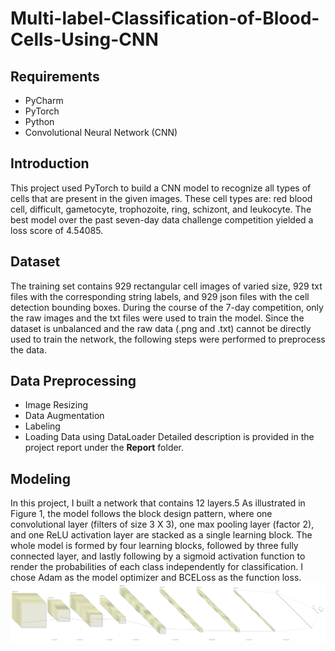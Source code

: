 # Multi-label-Classification-of-Blood-Cells-Using-CNN
## Requirements
* PyCharm
* PyTorch
* Python
* Convolutional Neural Network (CNN)

## Introduction
This project used PyTorch to build a CNN model to recognize all types of cells that are present in the given images. These cell types are: red blood cell, difficult, gametocyte, trophozoite, ring, schizont, and leukocyte. The best model over the past seven-day data challenge competition yielded a loss score of 4.54085.

## Dataset
The training set contains 929 rectangular cell images of varied size, 929 txt files with the corresponding string labels, and 929 json files with the cell detection bounding boxes. During the course of the 7-day competition, only the raw images and the txt files were used to train the model. Since the dataset is unbalanced and the raw data (.png and .txt) cannot be directly used to train the network, the following steps were performed to preprocess the data.

## Data Preprocessing
* Image Resizing
* Data Augmentation
* Labeling
* Loading Data using DataLoader
Detailed description is provided in the project report under the **Report** folder.

## Modeling
In this project, I built a network that contains 12 layers.5 As illustrated in Figure 1, the model follows the block design pattern, where one convolutional layer (filters of size 3 X 3), one max pooling layer (factor 2), and one ReLU activation layer are stacked as a single learning block. The whole model is formed by four learning blocks, followed by three fully connected layer, and lastly following by a sigmoid activation function to render the probabilities of each class independently for classification. I chose Adam as the model optimizer and BCELoss as the function loss.
![alt text](https://github.com/weining20000/Multi-Label-Classification-of-Blood-Cells-Using-CNN/blob/master/Report/figure_1.png)

